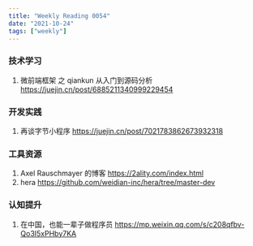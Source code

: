 ```yaml
---
title: "Weekly Reading 0054"
date: "2021-10-24"
tags: ["weekly"]
---
```


### 技术学习
1. 微前端框架 之 qiankun 从入门到源码分析 https://juejin.cn/post/6885211340999229454


### 开发实践
1. 再谈字节小程序 https://juejin.cn/post/7021783862673932318

### 工具资源
1. Axel Rauschmayer 的博客 https://2ality.com/index.html
2. hera https://github.com/weidian-inc/hera/tree/master-dev

### 认知提升
1. 在中国，也能一辈子做程序员 https://mp.weixin.qq.com/s/c208qfbv-Qo3I5xPHby7KA
